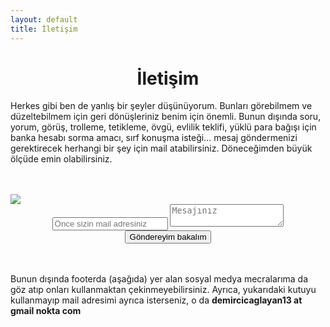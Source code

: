 ```yaml
---
layout: default
title: İletişim
---
```

<link rel="stylesheet" href="css_files/FPstyle.css">
<link rel="stylesheet" href="css_files/tomorow-night.css">

<h1 style="text-align: center;">İletişim</h1>
<p>Herkes gibi ben de yanlış bir şeyler düşünüyorum. Bunları görebilmem ve düzeltebilmem için geri dönüşleriniz benim için önemli. Bunun dışında soru, yorum, görüş, trolleme, tetikleme, övgü, evlilik teklifi, yüklü para bağışı için banka hesabı sorma amacı, sırf konuşma isteği... mesaj göndermenizi gerektirecek herhangi bir şey için mail atabilirsiniz. Döneceğimden büyük ölçüde emin olabilirsiniz.</p>
<br><br>
<img src="https://i.hizliresim.com/1JY4oD.jpg" style="margin:0;">
<form class="mail_sender_box" style="text-align: center;" action="https://formspree.io/demircicaglayan13@gmail.com"  method="POST">
<input class="mail_email_req" type="email" name="_replyto" placeholder="Önce sizin mail adresiniz" required oninvalid="this.setCustomValidity('Mailinizi yazmadınız')"
oninput="setCustomValidity('')">
<textarea class="mail_text" name="message" placeholder="Mesajınız" required oninvalid="this.setCustomValidity('Bir şey yazmadınız')"
oninput="setCustomValidity('')">
</textarea><br>
<input class="mail_send_button" type="submit" value="Göndereyim bakalım">
</form> 
<br><br>Bunun dışında footerda (aşağıda) yer alan sosyal medya mecralarıma da göz atıp onları kullanmaktan çekinmeyebilirsiniz. Ayrıca, yukarıdaki kutuyu kullanmayıp mail adresimi ayrıca isterseniz, o da <b>demircicaglayan13 at gmail nokta com</b>
